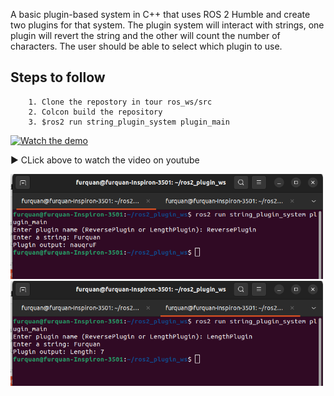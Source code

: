 A basic plugin-based system in C++ that uses ROS 2 Humble and create two plugins for that system. The plugin system will interact with strings, one plugin will revert the string and the other will count the number of characters. The user should be able to select which plugin to use.


## Steps to follow
        1. Clone the repostory in tour ros_ws/src
        2. Colcon build the repository
        3. $ros2 run string_plugin_system plugin_main

[![Watch the demo](https://img.youtube.com/vi/40GXwkygZiU/0.jpg)](https://www.youtube.com/watch?v=40GXwkygZiU)

▶️ CLick above to watch the video on youtube

<img src="assets/helllo.png" width="500"/> <img src="assets/not.png" width="500"/>